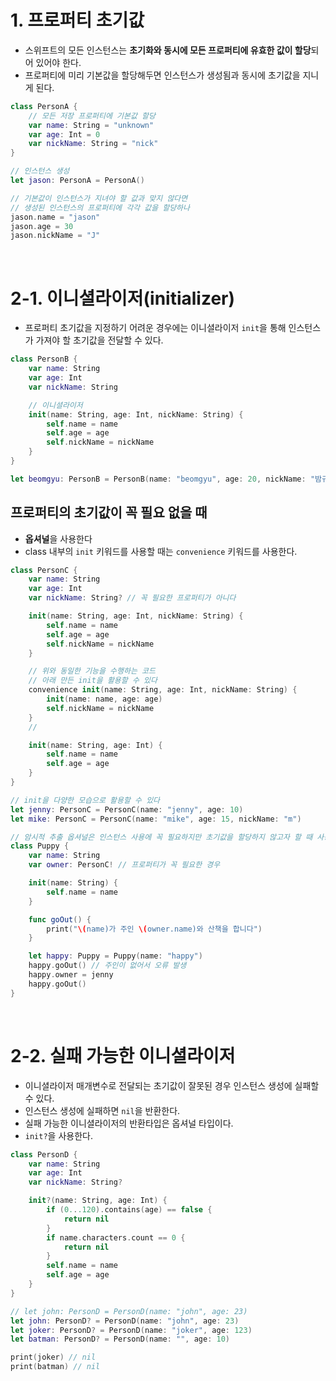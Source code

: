 # 1. 프로퍼티 초기값

- 스위프트의 모든 인스턴스는 **초기화와 동시에 모든 프로퍼티에 유효한 값이 할당**되어 있어야 한다.
- 프로퍼티에 미리 기본값을 할당해두면 인스턴스가 생성됨과 동시에 초기값을 지니게 된다.

```Swift
class PersonA {
    // 모든 저장 프로퍼티에 기본값 할당
    var name: String = "unknown"
    var age: Int = 0
    var nickName: String = "nick"
}

// 인스턴스 생성
let jason: PersonA = PersonA()

// 기본값이 인스턴스가 지녀야 할 값과 맞지 않다면
// 생성된 인스턴스의 프로퍼티에 각각 값을 할당하나
jason.name = "jason"
jason.age = 30
jason.nickName = "J"
```

<br>

# 2-1. 이니셜라이저(initializer)

- 프로퍼티 초기값을 지정하기 어려운 경우에는 이니셜라이저 `init`을 통해 인스턴스가 가져야 할 초기값을 전달할 수 있다.

```Swift
class PersonB {
    var name: String
    var age: Int
    var nickName: String

    // 이니셜라이저
    init(name: String, age: Int, nickName: String) {
        self.name = name
        self.age = age
        self.nickName = nickName
    }
}

let beomgyu: PersonB = PersonB(name: "beomgyu", age: 20, nickName: "밤규")
```

## 프로퍼티의 초기값이 꼭 필요 없을 때

- **옵셔널**을 사용한다
- class 내부의 `init` 키워드를 사용할 때는 `convenience` 키워드를 사용한다.

```Swift
class PersonC {
    var name: String
    var age: Int
    var nickName: String? // 꼭 필요한 프로퍼티가 아니다

    init(name: String, age: Int, nickName: String) {
        self.name = name
        self.age = age
        self.nickName = nickName
    }

    // 위와 동일한 기능을 수행하는 코드
    // 아래 만든 init을 활용할 수 있다
    convenience init(name: String, age: Int, nickName: String) {
        init(name: name, age: age)
        self.nickName = nickName
    }
    //

    init(name: String, age: Int) {
        self.name = name
        self.age = age
    }
}

// init을 다양한 모습으로 활용할 수 있다
let jenny: PersonC = PersonC(name: "jenny", age: 10)
let mike: PersonC = PersonC(name: "mike", age: 15, nickName: "m")

// 암시적 추출 옵셔널은 인스턴스 사용에 꼭 필요하지만 초기값을 할당하지 않고자 할 때 사용한다
class Puppy {
    var name: String
    var owner: PersonC! // 프로퍼티가 꼭 필요한 경우

    init(name: String) {
        self.name = name
    }

    func goOut() {
        print("\(name)가 주인 \(owner.name)와 산책을 합니다")
    }

    let happy: Puppy = Puppy(name: "happy")
    happy.goOut() // 주인이 없어서 오류 발생
    happy.owner = jenny
    happy.goOut()
}
```

<br>

# 2-2. 실패 가능한 이니셜라이저

- 이니셜라이저 매개변수로 전달되는 초기값이 잘못된 경우 인스턴스 생성에 실패할 수 있다.
- 인스턴스 생성에 실패하면 `nil`을 반환한다.
- 실패 가능한 이니셜라이저의 반환타입은 옵셔널 타입이다.
- `init?`을 사용한다.

```Swift
class PersonD {
    var name: String
    var age: Int
    var nickName: String?

    init?(name: String, age: Int) {
        if (0...120).contains(age) == false {
            return nil
        }
        if name.characters.count == 0 {
            return nil
        }
        self.name = name
        self.age = age
    }
}

// let john: PersonD = PersonD(name: "john", age: 23)
let john: PersonD? = PersonD(name: "john", age: 23)
let joker: PersonD? = PersonD(name: "joker", age: 123)
let batman: PersonD? = PersonD(name: "", age: 10)

print(joker) // nil
print(batman) // nil
```

